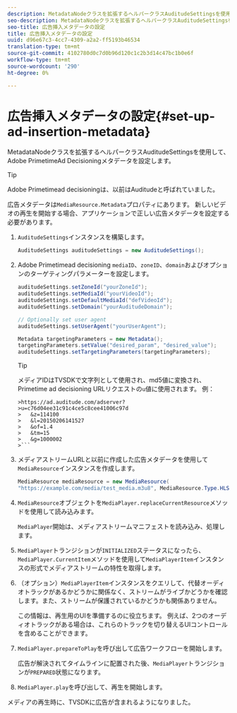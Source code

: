 ```yaml
---
description: MetadataNodeクラスを拡張するヘルパークラスAuditudeSettingsを使用して、Adobe PrimetimeAd Decisioningメタデータを設定します。
seo-description: MetadataNodeクラスを拡張するヘルパークラスAuditudeSettingsを使用して、Adobe PrimetimeAd Decisioningメタデータを設定します。
seo-title: 広告挿入メタデータの設定
title: 広告挿入メタデータの設定
uuid: d96e67c3-4cc7-4309-a2a2-ff5193b46534
translation-type: tm+mt
source-git-commit: 4102780d0c7d0b96d120c1c2b3d14c47bc1b0e6f
workflow-type: tm+mt
source-wordcount: '290'
ht-degree: 0%

---
```



# 広告挿入メタデータの設定{#set-up-ad-insertion-metadata}

MetadataNodeクラスを拡張するヘルパークラスAuditudeSettingsを使用して、Adobe PrimetimeAd Decisioningメタデータを設定します。

>[!TIP]
>
>Adobe Primetimead decisioningは、以前はAuditudeと呼ばれていました。

広告メタデータは`MediaResource.Metadata`プロパティにあります。 新しいビデオの再生を開始する場合、アプリケーションで正しい広告メタデータを設定する必要があります。

1. `AuditudeSettings`インスタンスを構築します。

   ```java
   AuditudeSettings auditudeSettings = new AuditudeSettings();
   ```

1. Adobe Primetimead decisioning `mediaID`、`zoneID`、`domain`およびオプションのターゲティングパラメーターを設定します。

   ```java
   auditudeSettings.setZoneId("yourZoneId"); 
   auditudeSettings.setMediaId("yourVideoId"); 
   auditudeSettings.setDefaultMediaId("defVideoId"); 
   auditudeSettings.setDomain("yourAuditudeDomain"); 
   
   // Optionally set user agent  
   auditudeSettings.setUserAgent("yourUserAgent"); 
   
   Metadata targetingParameters = new Metadata(); 
   targetingParameters.setValue("desired_param", "desired_value"); 
   auditudeSettings.setTargetingParameters(targetingParameters);
   ```

   >[!TIP]
   >
   >メディアIDはTVSDKで文字列として使用され、md5値に変換され、Primetime ad decisioning URLリクエストの`u`値に使用されます。 例：
   >
   >
   ```
   >https://ad.auditude.com/adserver?
   >u=c76d04ee31c91c4ce5c8cee41006c97d
   >   &z=114100 
   >   &l=20150206141527 
   >   &of=1.4 
   >   &tm=15 
   >   &g=1000002
   >```

1. メディアストリームURLと以前に作成した広告メタデータを使用して`MediaResource`インスタンスを作成します。

   ```java
   MediaResource mediaResource = new MediaResource( 
   "https://example.com/media/test_media.m3u8", MediaResource.Type.HLS, Metadata);
   ```

1. `MediaResource`オブジェクトを`MediaPlayer.replaceCurrentResource`メソッドを使用して読み込みます。

   `MediaPlayer`開始は、メディアストリームマニフェストを読み込み、処理します。

1. `MediaPlayer`トランジションが`INITIALIZED`ステータスになったら、`MediaPlayer.CurrentItem`メソッドを使用して`MediaPlayerItem`インスタンスの形式でメディアストリームの特性を取得します。
1. （オプション）`MediaPlayerItem`インスタンスをクエリして、代替オーディオトラックがあるかどうかに関係なく、ストリームがライブかどうかを確認します。また、ストリームが保護されているかどうかも関係ありません。

   この情報は、再生用のUIを準備するのに役立ちます。 例えば、2つのオーディオトラックがある場合は、これらのトラックを切り替えるUIコントロールを含めることができます。

1. `MediaPlayer.prepareToPlay`を呼び出して広告ワークフローを開始します。

   広告が解決されてタイムラインに配置された後、`MediaPlayer`トランジションが`PREPARED`状態になります。
1. `MediaPlayer.play`を呼び出して、再生を開始します。

メディアの再生時に、TVSDKに広告が含まれるようになりました。
